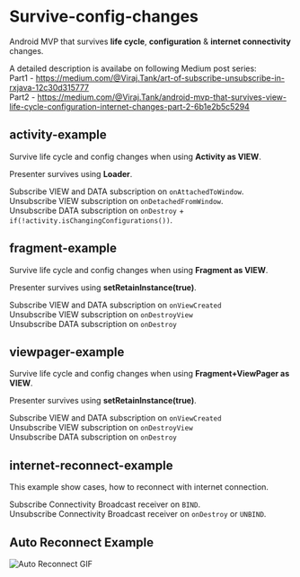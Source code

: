 # Survive-config-changes
Android MVP that survives **life cycle**, **configuration** &amp; **internet connectivity** changes.

A detailed description is availabe on following Medium post series:</br>
Part1 - https://medium.com/@Viraj.Tank/art-of-subscribe-unsubscribe-in-rxjava-12c30d315777</br>
Part2 - https://medium.com/@Viraj.Tank/android-mvp-that-survives-view-life-cycle-configuration-internet-changes-part-2-6b1e2b5c5294

## activity-example
Survive life cycle and config changes when using **Activity as VIEW**.</br>

Presenter survives using **Loader**.

Subscribe VIEW and DATA subscription on ```onAttachedToWindow```. </br>
Unsubscribe VIEW subscription on ```onDetachedFromWindow```. </br>
Unsubscribe DATA subscription on ```onDestroy``` + ```if(!activity.isChangingConfigurations())```.

## fragment-example
Survive life cycle and config changes when using **Fragment as VIEW**.

Presenter survives using **setRetainInstance(true)**.

Subscribe VIEW and DATA subscription on ```onViewCreated``` </br>
Unsubscribe VIEW subscription on ```onDestroyView``` </br>
Unsubscribe DATA subscription on ```onDestroy```

## viewpager-example
Survive life cycle and config changes when using **Fragment+ViewPager as VIEW**.

Presenter survives using **setRetainInstance(true)**.

Subscribe VIEW and DATA subscription on ```onViewCreated``` </br>
Unsubscribe VIEW subscription on ```onDestroyView``` </br>
Unsubscribe DATA subscription on ```onDestroy```

## internet-reconnect-example
This example show cases, how to reconnect with internet connection.

Subscribe Connectivity Broadcast receiver on ``BIND``.</br>
Unsubscribe Connectivity Broadcast receiver on ``onDestroy`` or ``UNBIND``.

## Auto Reconnect Example
![Auto Reconnect GIF](https://github.com/viraj49/Survive-config-changes/blob/master/auto-reconnect.gif)

